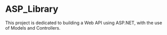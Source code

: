 # ASP_Library
This project is dedicated to building a Web API using ASP.NET, with the use of Models and Controllers.
